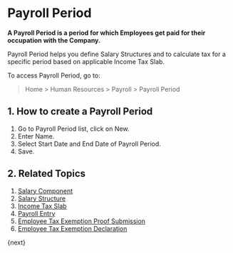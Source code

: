 <!-- add-breadcrumbs -->

# Payroll Period

**A Payroll Period is a period for which Employees get paid for their occupation with the Company.**

Payroll Period helps you define Salary Structures and to calculate tax for a specific period based on applicable Income Tax Slab.

To access Payroll Period, go to:

> Home > Human Resources > Payroll > Payroll Period

## 1. How to create a Payroll Period

1. Go to Payroll Period list, click on New.
1. Enter Name.
1. Select Start Date and End Date of Payroll Period.
1. Save.

## 2. Related Topics

1. [Salary Component](/docs/v13/user/manual/en/human-resources/salary-component)
1. [Salary Structure](/docs/v13/user/manual/en/human-resources/salary-structure)
1. [Income Tax Slab](/docs/v13/user/manual/en/human-resources/income-tax-slab)
1. [Payroll Entry](/docs/v13/user/manual/en/human-resources/payroll-entry)
1. [Employee Tax Exemption Proof Submission](/docs/v13/user/manual/en/human-resources/employee-tax-exemption-proof-submission)
1. [Employee Tax Exemption Declaration](/docs/v13/user/manual/en/human-resources/employee-tax-exemption-declaration)

{next}

